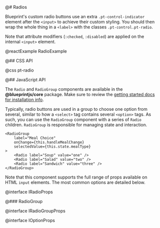 @# Radios

Blueprint's custom radio buttons use an extra `.pt-control-indicator` element after the `<input>`
to achieve their custom styling. You should then wrap the whole thing in a `<label>` with the
classes `.pt-control.pt-radio`.

Note that attribute modifiers (`:checked`, `:disabled`) are applied on the internal `<input>`
element.

@reactExample RadioExample

@## CSS API

@css pt-radio

@## JavaScript API

The `Radio` and `RadioGroup` components are available in the __@blueprintjs/core__ package. Make
sure to review the [getting started docs for installation info](#blueprint/getting-started).

Typically, radio buttons are used in a group to choose one option from several, similar to how a
`<select>` tag contains several `<option>` tags. As such, you can use the `RadioGroup` component
with a series of `Radio` children. `RadioGroup` is responsible for managing state and interaction.

```tsx
<RadioGroup
    label="Meal Choice"
    onChange={this.handleMealChange}
    selectedValue={this.state.mealType}
>
    <Radio label="Soup" value="one" />
    <Radio label="Salad" value="two" />
    <Radio label="Sandwich" value="three" />
</RadioGroup>
```

Note that this component supports the full range of props available on HTML `input` elements.
The most common options are detailed below.

@interface IRadioProps

@### RadioGroup

@interface IRadioGroupProps

@interface IOptionProps
